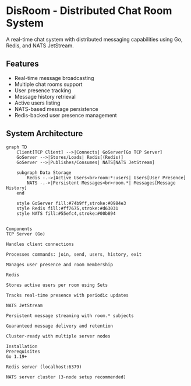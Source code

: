 # DisRoom - Distributed Chat Room System

A real-time chat system with distributed messaging capabilities using Go, Redis, and NATS JetStream.

## Features

- Real-time message broadcasting
- Multiple chat rooms support
- User presence tracking
- Message history retrieval
- Active users listing
- NATS-based message persistence
- Redis-backed user presence management

## System Architecture

```mermaid
graph TD
    Client[TCP Client] -->|Connects| GoServer[Go TCP Server]
    GoServer -->|Stores/Loads| Redis[(Redis)]
    GoServer -->|Publishes/Consumes| NATS[NATS JetStream]
    
    subgraph Data Storage
        Redis -.->|Active Users<br>room:*:users| Users[User Presence]
        NATS -.->|Persistent Messages<br>room.*| Messages[Message History]
    end

    style GoServer fill:#74b9ff,stroke:#0984e3
    style Redis fill:#ff7675,stroke:#d63031
    style NATS fill:#55efc4,stroke:#00b894


Components
TCP Server (Go)

Handles client connections

Processes commands: join, send, users, history, exit

Manages user presence and room membership

Redis

Stores active users per room using Sets

Tracks real-time presence with periodic updates

NATS JetStream

Persistent message streaming with room.* subjects

Guaranteed message delivery and retention

Cluster-ready with multiple server nodes

Installation
Prerequisites
Go 1.19+

Redis server (localhost:6379)

NATS server cluster (3-node setup recommended)
